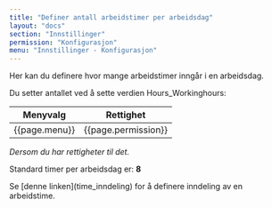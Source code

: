 ```yaml
---
title: "Definer antall arbeidstimer per arbeidsdag"
layout: "docs"
section: "Innstillinger"
permission: "Konfigurasjon"
menu: "Innstillinger - Konfigurasjon"
---
```


Her kan du definere hvor mange arbeidstimer inngår i en arbeidsdag.

Du setter antallet ved å sette verdien Hours_Workinghours:

| Menyvalg      | Rettighet           |
|---------------|---------------------|
| {{page.menu}} | {{page.permission}} |

*Dersom du har rettigheter til det.*

Standard timer per arbeidsdag er: __8__

<p class="note--warning" markdown="1">
Se [denne linken](time_inndeling) for å definere inndeling av en arbeidstime.
</p>
